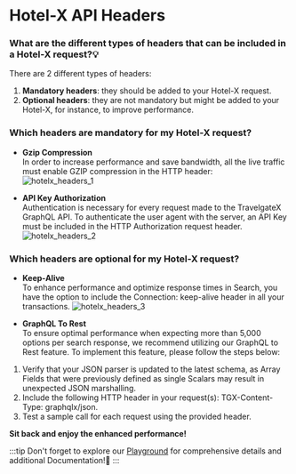 ﻿---
sidebar_position: 4
---

# Hotel-X API Headers

### What are the different types of headers that can be included in a Hotel-X request?💡

There are 2 different types of headers:

1. **Mandatory headers**: they should be added to your Hotel-X request.
1. **Optional headers**: they are not mandatory but might be added to your Hotel-X, for instance, to improve performance.

### Which headers are mandatory for my Hotel-X request?
* **Gzip Compression**  
In order to increase performance and save bandwidth, all the live traffic must enable GZIP compression in the HTTP header:  
![hotelx_headers_1](https://storage.travelgate.com/kbase/hotelx_headers_1.jpg)


* **API Key Authorization**  
Authentication is necessary for every request made to the TravelgateX GraphQL API. To authenticate the user agent with the server, an API Key must be included in the HTTP Authorization request header.
	![hotelx_headers_2](https://storage.travelgate.com/kbase/hotelx_headers_2.jpg)

### Which headers are optional for my Hotel-X request?
* **Keep-Alive**  
To enhance performance and optimize response times in Search, you have the option to include the Connection: keep-alive header in all your transactions.
	![hotelx_headers_3](https://storage.travelgate.com/kbase/hotelx_headers_3.jpg)


* **GraphQL To Rest**  
To ensure optimal performance when expecting more than 5,000 options per search response, we recommend utilizing our GraphQL to Rest feature. To implement this feature, please follow the steps below:  
1. Verify that your JSON parser is updated to the latest schema, as Array Fields that were previously defined as single Scalars may result in unexpected JSON marshalling.
1. Include the following HTTP header in your request(s): TGX-Content-Type: graphqlx/json.
1. Test a sample call for each request using the provided header.

**Sit back and enjoy the enhanced performance!**

:::tip
Don't forget to explore our [Playground](/playground) for comprehensive details and additional Documentation!🚀
:::
